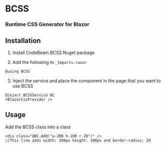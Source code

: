 # BCSS
### Runtime CSS Generator for Blazor

## Installation
1. Install CodeBeam.BCSS Nuget package

2. Add the following to `_Imports.razor`
```razor
@using BCSS
```
3. Inject the service and place the component in the page that you want to use BCSS
```razor
@inject BCSSService BC
<BlazorCssProvider />
```

## Usage
Add the BCSS class into a class
```razor
<div class="@BC.Add("w-200 h-100 r-20")" />
//This line adds width: 200px height: 100px and border-radius: 20
```
